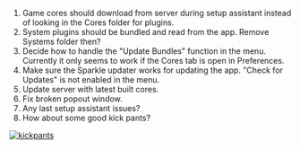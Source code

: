 1. Game cores should download from server during setup assistant instead of looking in the Cores folder for plugins.
2. System plugins should be bundled and read from the app. Remove Systems folder then?
3. Decide how to handle the "Update Bundles" function in the menu. Currently it only seems to work if the Cores tab is open in Preferences.
4. Make sure the Sparkle updater works for updating the app. "Check for Updates" is not enabled in the menu.
5. Update server with latest built cores.
6. Fix broken popout window.
7. Any last setup assistant issues?
8. How about some good kick pants? 
<div class="thumbnail"><a href="https://skitch.com/jedivulcan/8hscd/kickpants"><img src="https://img.skitch.com/20120525-cdc8m2w3immtj823tp24hh43mp.preview.jpg" alt="kickpants" /></a>
